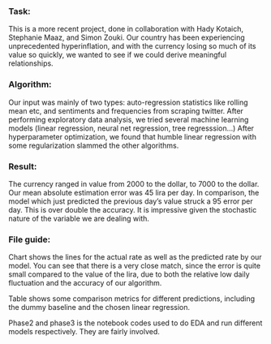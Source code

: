 <h3>Task:</h3>

This is a more recent project, done in collaboration with Hady Kotaich, Stephanie Maaz, and Simon Zouki. Our country has been experiencing unprecedented hyperinflation, and with the currency losing so much of its value so quickly, we wanted to see if we could derive meaningful relationships.
<h3>Algorithm: </h3>

Our input was mainly of two types: auto-regression statistics like rolling mean etc, and sentiments and frequencies from scraping twitter. 
After performing exploratory data analysis, we tried several machine learning models (linear regression, neural net regression, tree regresssion…) After hyperparameter optimization, we found that humble linear regression with some regularization slammed the other algorithms.
<h3>Result: </h3>

The currency ranged in value from 2000 to the dollar, to 7000 to the dollar. Our mean absolute estimation error was 45 lira per day. In comparison, the model which just predicted the previous day’s value struck a 95 error per day. This is over double the accuracy. It is impressive given the stochastic nature of the variable we are dealing with.
<h3>File guide: </h3>

Chart shows the lines for the actual rate as well as the predicted rate by our model. You can see that there is a very close match, since the error is quite small compared to the value of the lira, due to both the relative low daily fluctuation and the accuracy of our algorithm.

Table shows some comparison metrics for different predictions, including the dummy baseline and the chosen linear regression.

Phase2 and phase3 is the notebook codes used to do EDA and run different models respectively. They are fairly involved.
